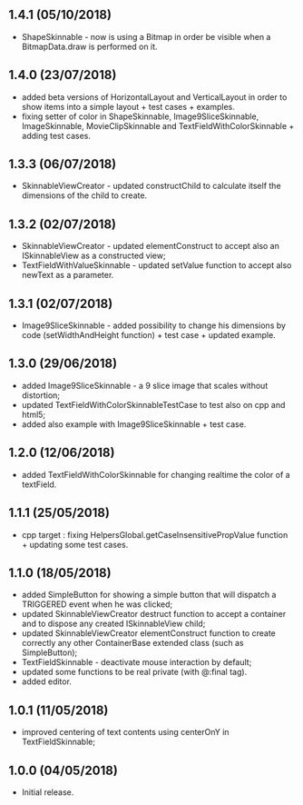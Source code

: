 1.4.1 (05/10/2018)
------------------
* ShapeSkinnable - now is using a Bitmap in order be visible when a BitmapData.draw is performed on it.


1.4.0 (23/07/2018)
------------------
* added beta versions of HorizontalLayout and VerticalLayout in order to show items into a simple layout + test cases + examples.
* fixing setter of color in ShapeSkinnable, Image9SliceSkinnable, ImageSkinnable, MovieClipSkinnable and TextFieldWithColorSkinnable + adding test cases.


1.3.3 (06/07/2018)
------------------
* SkinnableViewCreator - updated constructChild to calculate itself the dimensions of the child to create.


1.3.2 (02/07/2018)
------------------
* SkinnableViewCreator - updated elementConstruct to accept also an ISkinnableView as a constructed view;
* TextFieldWithValueSkinnable - updated setValue function to accept also newText as a parameter.


1.3.1 (02/07/2018)
------------------
* Image9SliceSkinnable - added possibility to change his dimensions by code (setWidthAndHeight function) + test case + updated example.


1.3.0 (29/06/2018)
------------------
* added Image9SliceSkinnable - a 9 slice image that scales without distortion;
* updated TextFieldWithColorSkinnableTestCase to test also on cpp and html5;
* added also example with Image9SliceSkinnable + test case.


1.2.0 (12/06/2018)
------------------
* added TextFieldWithColorSkinnable for changing realtime the color of a textField.


1.1.1 (25/05/2018)
------------------
* cpp target : fixing HelpersGlobal.getCaseInsensitivePropValue function + updating some test cases.


1.1.0 (18/05/2018)
------------------
* added SimpleButton for showing a simple button that will dispatch a TRIGGERED event when he was clicked;
* updated SkinnableViewCreator destruct function to accept a container and to dispose any created ISkinnableView child;
* updated SkinnableViewCreator elementConstruct function to create correctly any other ContainerBase extended class (such as SimpleButton);
* TextFieldSkinnable - deactivate mouse interaction by default;
* updated some functions to be real private (with @:final tag).
* added editor.


1.0.1 (11/05/2018)
------------------
* improved centering of text contents using centerOnY in TextFieldSkinnable;


1.0.0 (04/05/2018)
------------------
* Initial release.